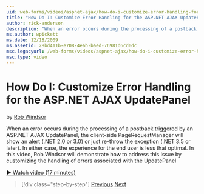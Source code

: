 ```yaml
---
uid: web-forms/videos/aspnet-ajax/how-do-i-customize-error-handling-for-the-aspnet-ajax-updatepanel
title: "How Do I: Customize Error Handling for the ASP.NET AJAX UpdatePanel | Microsoft Docs"
author: rick-anderson
description: "When an error occurs during the processing of a postback triggered by an ASP.NET AJAX UpdatePanel, the client-side PageRequestManager will show an alert (.NE..."
ms.author: wpickett
ms.date: 12/18/2009
ms.assetid: 28bd411b-e708-4eab-baed-76981d6cd0dc
msc.legacyurl: /web-forms/videos/aspnet-ajax/how-do-i-customize-error-handling-for-the-aspnet-ajax-updatepanel
msc.type: video
---
```

# How Do I: Customize Error Handling for the ASP.NET AJAX UpdatePanel

by [Rob Windsor](https://twitter.com/robwindsor)

When an error occurs during the processing of a postback triggered by an ASP.NET AJAX UpdatePanel, the client-side PageRequestManager will show an alert (.NET 2.0 or 3.0) or just re-throw the exception (.NET 3.5 or later). In either case, the experience for the end user is less that optimal. In this video, Rob Windsor will demonstrate how to address this issue by customizing the handling of errors associated with the UpdatePanel

[&#9654; Watch video (17 minutes)](https://channel9.msdn.com/Blogs/ASP-NET-Site-Videos/how-do-i-customize-error-handling-for-the-aspnet-ajax-updatepanel)

> [!div class="step-by-step"]
> [Previous](set-up-your-development-environment-for-aspnet-20.md)
> [Next](how-do-i-use-aspnet-ajax-client-templates.md)


